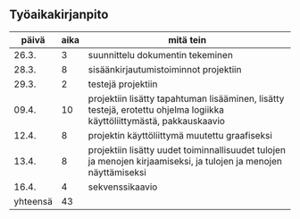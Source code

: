 ## Työaikakirjanpito
päivä | aika | mitä tein
----- | ---- | --------- 
26.3. | 3 | suunnittelu dokumentin tekeminen
28.3. | 8 | sisäänkirjautumistoiminnot projektiin
29.3. | 2 | testejä projektiin
09.4. | 10| projektiin lisätty tapahtuman lisääminen, lisätty testejä, erotettu ohjelma logiikka käyttöliittymästä, pakkauskaavio
12.4. | 8 | projektin käyttöliittymä muutettu graafiseksi
13.4. | 8 | projektiin lisätty uudet toiminnallisuudet tulojen ja menojen kirjaamiseksi, ja tulojen ja menojen näyttämiseksi
16.4. | 4 | sekvenssikaavio
yhteensä| 43|
